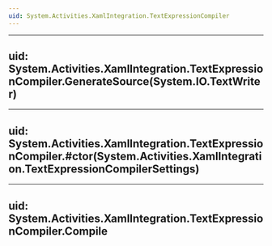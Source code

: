 ```yaml
---
uid: System.Activities.XamlIntegration.TextExpressionCompiler
---
```


---
uid: System.Activities.XamlIntegration.TextExpressionCompiler.GenerateSource(System.IO.TextWriter)
---

---
uid: System.Activities.XamlIntegration.TextExpressionCompiler.#ctor(System.Activities.XamlIntegration.TextExpressionCompilerSettings)
---

---
uid: System.Activities.XamlIntegration.TextExpressionCompiler.Compile
---
